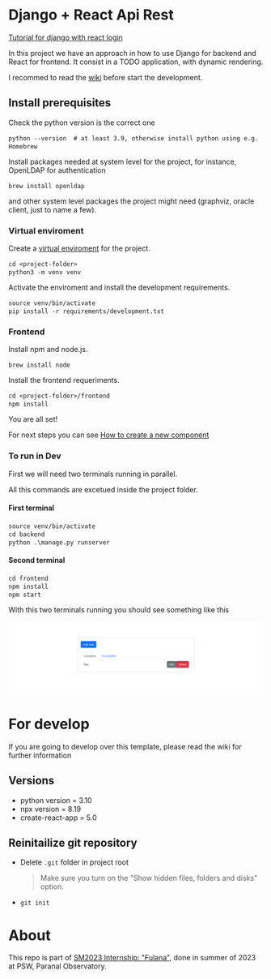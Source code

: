 # Django + React Api Rest

[Tutorial for django with react login](https://sushil-kamble.medium.com/django-rest-framework-react-authentication-workflow-2022-part-1-a21f22b3f358)

In this project we have an approach in how to use Django for backend and React for frontend. It consist in a TODO application, with dynamic rendering.

I recommed to read the [wiki](https://scgitlab.sc.eso.org/psw/optools/boilerplates/optools-boilerplate-frontend-ads/-/wikis/home) before start the development.

## Install prerequisites

Check the python version is the correct one
```shell
python --version  # at least 3.9, otherwise install python using e.g. Homebrew
```

Install packages needed at system level for the project, for instance, OpenLDAP for authentication
```shell
brew install openldap
```
and other system level packages the project might need (graphviz, oracle client, just to name a few).

### Virtual enviroment

Create a [virtual enviroment](https://docs.python.org/3/library/venv.html) for the project.
```shell
cd <project-folder>
python3 -m venv venv
```

Activate the enviroment and install the development requirements.
```shell
source venv/bin/activate
pip install -r requirements/development.txt
```
### Frontend

Install npm and node.js.
```shell
brew install node
```

Install the frontend requeriments.
```shell
cd <project-folder>/frontend
npm install
```

You are all set!

For next steps you can see [How to create a new component](app-component)

### To run in Dev
First we will need two terminals running in parallel. 

All this commands are excetued inside the project folder.

#### First terminal
```shell
source venv/bin/activate
cd backend
python .\manage.py runserver
```


#### Second terminal
```shell
cd frontend
npm install
npm start
```
With this two terminals running you should see something like this

![example_image](example.png "Example image")


# For develop
If you are going to develop over this template, please read the wiki for further information

## Versions
* python version = 3.10
* npx version = 8.19
* create-react-app = 5.0

## Reinitailize git repository

- Delete `.git` folder in project root
  > Make sure you turn on the "Show hidden files, folders and disks" option.
- `git init`

# About
This repo is part of [SM2023 Internship: "Fulana"](https://gitlab.eso.org/vlizana/sm2023-fulana/-/wikis/home), done in summer of 2023 at PSW, Paranal Observatory.


